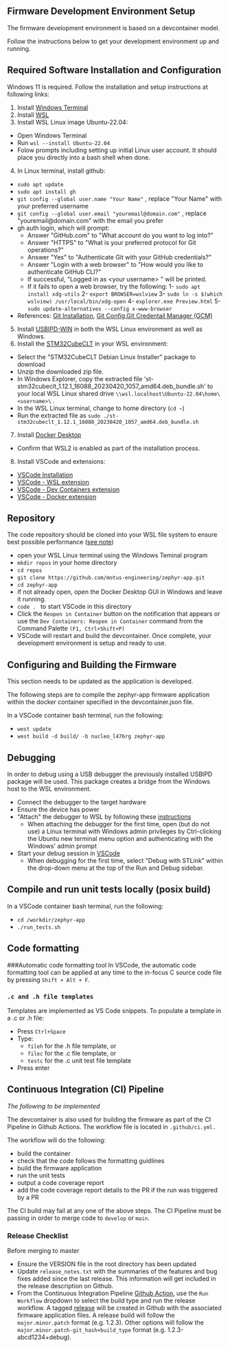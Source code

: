 ## Firmware Development Environment Setup

The firmware development environment is based on a devcontainer model.

Follow the instructions below to get your development environment up and running.

## Required Software Installation and Configuration
Windows 11 is required. Follow the installation and setup instructions at following links:

1. Install [Windows Terminal](https://learn.microsoft.com/en-us/windows/wsl/setup/environment#set-up-windows-terminal)
2. Install [WSL](https://learn.microsoft.com/en-us/windows/wsl/setup/environment)
3. Install WSL Linux image Ubuntu-22.04:


* Open Windows Terminal
* Run `wsl --install Ubuntu-22.04`
* Folow prompts including setting up initial Linux user account. It should place you directly into a bash shell when done.
4. In Linux terminal, install github:
* `sudo apt update`
* `sudo apt install gh`
* `git config --global user.name "Your Name"` ,   replace "Your Name" with your preferred username 
* `git config --global user.email "youremail@domain.com"` , replace "youremail@&#65279;domain.com" with the email you prefer 
* gh auth login, which will prompt:
    * Answer "​&#65279;GitHub.com" to "What account do you want to log into?"
    * Answer "HTTPS" to "What is your preferred protocol for Git operations?"
    * Answer "Yes" to "Authenticate Git with your GitHub credentials?"
    * Answer "Login with a web browser" to "How would you like to authenticate GitHub CLI?"
    * If successful, "Logged in as $<$your username$>$ " will be printed.
    * If it fails to open a web browser, try the following:
        1- `sudo apt install xdg-utils`
        2- `export BROWSER=wslview` 
        3-  `sudo ln -s $(which wslview) /usr/local/bin/xdg-open`
        4-  `explorer.exe Preview.html`
        5-  `sudo update-alternatives --config x-www-browser`
* References: [Git Installation](https://learn.microsoft.com/en-us/windows/wsl/tutorials/wsl-git), [Git Config](https://learn.microsoft.com/en-us/windows/wsl/tutorials/wsl-git#git-config-file-setup),[Git Credentail Manager (GCM)](https://learn.microsoft.com/en-us/windows/wsl/tutorials/wsl-git#git-credential-manager-setup)
5. Install [USBIPD-WIN](https://learn.microsoft.com/en-us/windows/wsl/connect-usb) in both the WSL Linux environment as well as Windows.
6. Install the [STM32CubeCLT](https://www.st.com/en/development-tools/stm32cubeclt.html) in your WSL environment: 
* Select the "STM32CubeCLT Debian Linux Installer" package to download
* Unzip the downloaded zip file.
* In Windows Explorer, copy the extracted file 'st-stm32cubeclt_1.12.1_16088_20230420_1057_amd64.deb_bundle.sh' to your local WSL Linux shared drive `\\wsl.localhost\Ubuntu-22.04\home\<username>\` .
* In the WSL Linux terminal, change to home directory (`cd ~`)
* Run the extracted file as `sudo ./st-stm32cubeclt_1.12.1_16088_20230420_1057_amd64.deb_bundle.sh`
7. Install [Docker Desktop](https://learn.microsoft.com/en-us/windows/wsl/tutorials/wsl-containers)
* Confirm that WSL2 is enabled as part of the installation process.
8. Install VSCode and extensions:
* [VSCode Installation](https://code.visualstudio.com/download)
* [VSCode - WSL extension](https://marketplace.visualstudio.com/items?itemName=ms-vscode-remote.remote-wsl)
* [VSCode - Dev Containers extension](https://marketplace.visualstudio.com/items?itemName=ms-vscode-remote.remote-containers)
* [VSCode - Docker extension](https://marketplace.visualstudio.com/items?itemName=ms-azuretools.vscode-docker)
## Repository
The code repository should be cloned into your WSL file system to ensure best possible performance ([see note](https://learn.microsoft.com/en-us/windows/wsl/filesystems#file-storage-and-performance-across-file-systems))
* open your WSL Linux terminal using the Windows Teminal program
* `mkdir repos`  in your home directory
* `cd repos`
*  `git clone https://github.com/motus-engineering/zephyr-app.git`
* `cd zephyr-app`
* If not already open, open the Docker Desktop GUI in Windows and leave it running.
* `code . ` to start VSCode in this directory
* Click the `Reopen in Container` button on the notification that appears or use the `Dev Containers: Reopen in Container` command from the Command Palette `(F1, Ctrl+Shift+P)`
* VSCode will restart and build the devcontainer. Once complete, your development environment is setup and ready to use.

## Configuring and Building the Firmware
This section needs to be updated as the application is developed.

The following steps are to compile the zephyr-app firmware application within the docker container specified in the devcontainer.json file.

In a VSCode container bash terminal, run the following:
* `west update`
* `west build -d build/ -b nucleo_l476rg zephyr-app`

## Debugging
In order to debug using a USB debugger the previously installed USBIPD package will be used. This package creates a bridge from the Windows host to the WSL environment.
* Connect the debugger to the target hardware
* Ensure the device has power
* "Attach" the debugger to WSL by following these [instructions](https://learn.microsoft.com/en-us/windows/wsl/connect-usb#attach-a-usb-device)
    * When attaching the debugger for the first time, open (but do not use) a Linux terminal with Windows admin privileges by Ctrl-clicking the Ubuntu new terminal menu option and authenticating with the Windows' admin prompt
* Start your debug session in [VSCode](https://code.visualstudio.com/docs/editor/debugging)
    * When debugging for the first time, select "Debug with STLink" within the drop-down menu at the top of the Run and Debug sidebar.

## Compile and run unit tests locally (posix build)
In a VSCode container bash terminal, run the following:
* `cd /workdir/zephyr-app`
* `./run_tests.sh`

## Code formatting
###Automatic code formatting tool
In VSCode, the automatic code formatting tool can be applied at any time to the in-focus C source code file by pressing `Shift + Alt + F`.

### `.c and .h file templates`
Templates are implemented as VS Code snippets. To populate a template in a .c or .h file:
* Press `Ctrl+Space`
* Type:
    * `fileh` for the .h file template, or
    * `filec` for the .c file template, or
    * `testc` for the .c unit test file template
* Press enter

## Continuous Integration (CI) Pipeline
*The following to be implemented*

The devcontainer is also used for building the firmware as part of the CI Pipeline in Github Actions. The workflow file is located in `.github/ci.yml.`

The workflow will do the following:
* build the container
* check that the code follows the formatting guidlines
* build the firmware application
* run the unit tests
* output a code coverage report
* add the code coverage report details to the PR if the run was triggered by a PR

The CI build may fail at any one of the above steps. The CI Pipeline must be passing in order to merge code to `develop` or `main`.

### Release Checklist
Before merging to master
* Ensure the VERSION file in the root directory has been updated
* Update `release_notes.txt` with the summaries of the features and bug fixes added since the last release. This information will get included in the release description on Github.
* From the Continuous Integration Pipeline [Github Action](https://github.com/motus-engineering/zephyr-app/actions/workflows/ci.yml), use the `Run Workflow` dropdown to select the build type and run the release workflow. A tagged [release](https://github.com/motus-engineering/zephyr-app/releases) will be created in Github with the associated firmware application files. A release build will follow the `major.minor.patch` format (e.g. 1.2.3). Other options will follow the `major.minor.patch-git_hash+build_type` format (e.g. 1.2.3-abcd1234+debug).
